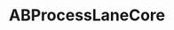 ---
title: ABProcessLaneCore
layout: module
mod: 'module:ABProcessLaneCore'
category: core-process
---